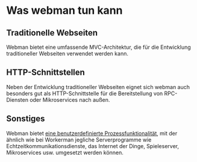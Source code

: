 # Was webman tun kann

## Traditionelle Webseiten
Webman bietet eine umfassende MVC-Architektur, die für die Entwicklung traditioneller Webseiten verwendet werden kann.

## HTTP-Schnittstellen
Neben der Entwicklung traditioneller Webseiten eignet sich webman auch besonders gut als HTTP-Schnittstelle für die Bereitstellung von RPC-Diensten oder Mikroservices nach außen.

## Sonstiges
Webman bietet [eine benutzerdefinierte Prozessfunktionalität](process.md), mit der ähnlich wie bei Workerman jegliche Serverprogramme wie Echtzeitkommunikationsdienste, das Internet der Dinge, Spieleserver, Mikroservices usw. umgesetzt werden können.
